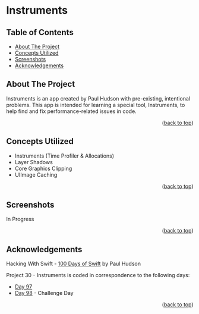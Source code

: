 # Instruments


<!-- Table of Contents -->
## Table of Contents
* [About The Project](#about-the-project)
* [Concepts Utilized](#concepts-utilized)
* [Screenshots](#screenshots)
* [Acknowledgements](#acknowledgements)


<!-- ABOUT THE PROJECT -->
## About The Project

Instruments is an app created by Paul Hudson with pre-existing, intentional problems. This app is intended for learning a special tool, Instruments, to help find and fix performance-related issues in code.

<p align="right">(<a href="#top">back to top</a>)</p>


<!-- CONCEPTS UTILIZED -->
## Concepts Utilized
* Instruments (Time Profiler & Allocations)
* Layer Shadows
* Core Graphics Clipping
* UIImage Caching

<p align="right">(<a href="#top">back to top</a>)</p>


<!-- SCREENSHOTS -->
## Screenshots
In Progress

<p align="right">(<a href="#top">back to top</a>)</p>


<!-- ACKNOWLEDGEMENTS -->
## Acknowledgements
Hacking With Swift - [100 Days of Swift] by Paul Hudson

Project 30 - Instruments is coded in correspondence to the following days:
* [Day 97]
* [Day 98] - Challenge Day

<p align="right">(<a href="#top">back to top</a>)</p>



<!-- MARKDOWN LINKS & IMAGES -->
<!-- https://www.markdownguide.org/basic-syntax/#reference-style-links -->
[100 Days of Swift]: https://www.hackingwithswift.com/100 (100 Days of Swift)
[Day 97]: https://www.hackingwithswift.com/100/97
[Day 98]: https://www.hackingwithswift.com/100/98

